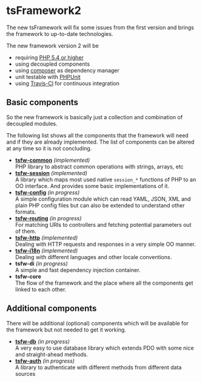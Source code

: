 tsFramework2
============

The new tsFramework will fix some issues from the first version and brings the framework to up-to-date technologies.

The new framework version 2 will be

* requiring [PHP 5.4 or higher](http://php.net/manual/de/migration54.php)
* using decoupled components
* using [composer](https://getcomposer.org/) as dependency manager
* unit testable with [PHPUnit](http://phpunit.de/)
* using [Travis-CI](https://travis-ci.org/) for continuous integration

## Basic components
So the new framework is basically just a collection and combination of decoupled modules.

The following list shows all the components that the framework will need and if they are already implemented. The list
of components can be altered at any time so it is not concluding.

* **[tsfw-common](https://github.com/TiMESPLiNTER/tsfw-common)** *(implemented)*  
PHP library to abstract common operations with strings, arrays, etc
* **[tsfw-session](https://github.com/TiMESPLiNTER/tsfw-session)** *(implemented)*  
A library which maps most used native `session_*` functions of PHP to an OO interface. And provides some basic implementations of it.
* **[tsfw-config](https://github.com/TiMESPLiNTER/tsfw-config)** *(in progress)*  
A simple configuration module which can read YAML, JSON, XML and plain PHP config files but can also be extended to understand other formats.
* **[tsfw-routing](https://github.com/TiMESPLiNTER/tsfw-routing)** *(in progress)*  
For matching URIs to controllers and fetching potential parameters out of them.
* **[tsfw-http](https://github.com/TiMESPLiNTER/tsfw-http)** *(implemented)*  
Dealing with HTTP requests and responses in a very simple OO manner.
* **[tsfw-i18n](https://github.com/TiMESPLiNTER/tsfw-i18n)** *(implemented)*  
Dealing with different languages and other locale conventions.
* **tsfw-di** *(in progress)*  
A simple and fast dependency injection container.
* **tsfw-core**  
The flow of the framework and the place where all the components get linked to each other.

## Additional components

There will be additional (optional) components which will be available for the framework but not needed to get it working.

* **[tsfw-db](https://github.com/TiMESPLiNTER/tsfw-db)** *(in progress)*  
A very easy to use database library which extends PDO with some nice and straight-ahead methods.
* **[tsfw-auth](https://github.com/TiMESPLiNTER/tsfw-auth)** *(in progress)*  
A library to authenticate with different methods from different data sources